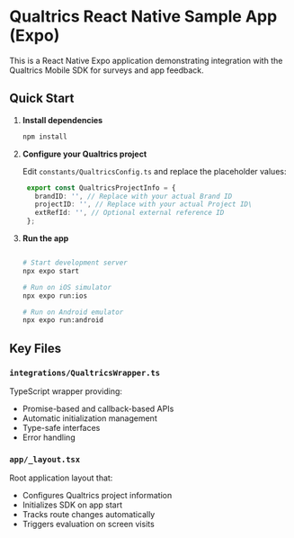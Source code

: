 # Qualtrics React Native Sample App (Expo)

This is a React Native Expo application demonstrating integration with the Qualtrics Mobile SDK for surveys and app feedback.

## Quick Start

1. **Install dependencies**

   ```bash
   npm install
   ```

2. **Configure your Qualtrics project**

   Edit `constants/QualtricsConfig.ts` and replace the placeholder values:

   ```typescript
    export const QualtricsProjectInfo = {
      brandID: '', // Replace with your actual Brand ID
      projectID: '', // Replace with your actual Project ID\
      extRefId: '', // Optional external reference ID
    };
   ```

3. **Run the app**

   ```bash

   # Start development server
   npx expo start
   
   # Run on iOS simulator
   npx expo run:ios
   
   # Run on Android emulator  
   npx expo run:android
   ```

## Key Files

### `integrations/QualtricsWrapper.ts`

TypeScript wrapper providing:

- Promise-based and callback-based APIs
- Automatic initialization management
- Type-safe interfaces
- Error handling

### `app/_layout.tsx`

Root application layout that:

- Configures Qualtrics project information
- Initializes SDK on app start
- Tracks route changes automatically
- Triggers evaluation on screen visits
